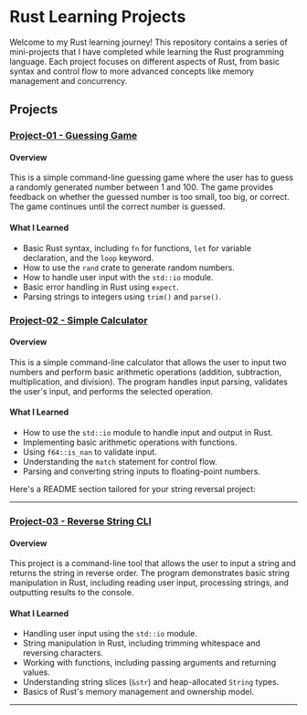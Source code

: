 # Rust Learning Projects

Welcome to my Rust learning journey! This repository contains a series of mini-projects that I have completed while learning the Rust programming language. Each project focuses on different aspects of Rust, from basic syntax and control flow to more advanced concepts like memory management and concurrency.

## Projects 

### [**Project-01 - Guessing Game**](https://github.com/fethallaheth/rust-projects/tree/master/01%20-%20Guessing_game)
  
  #### Overview
  This is a simple command-line guessing game where the user has to guess a randomly generated number between 1 and 100. The game provides feedback on whether the guessed number is too small, too big, or correct. The game continues until the correct number is guessed.

  #### What I Learned
  - Basic Rust syntax, including `fn` for functions, `let` for variable declaration, and the `loop` keyword.
  - How to use the `rand` crate to generate random numbers.
  - How to handle user input with the `std::io` module.
  - Basic error handling in Rust using `expect`.
  - Parsing strings to integers using `trim()` and `parse()`.

### [Project-02 - Simple Calculator](https://github.com/fethallaheth/rust-projects/tree/master/simple_calculator)

#### Overview
This is a simple command-line calculator that allows the user to input two numbers and perform basic arithmetic operations (addition, subtraction, multiplication, and division). The program handles input parsing, validates the user's input, and performs the selected operation.

#### What I Learned
- How to use the `std::io` module to handle input and output in Rust.
- Implementing basic arithmetic operations with functions.
- Using `f64::is_nan` to validate input.
- Understanding the `match` statement for control flow.
- Parsing and converting string inputs to floating-point numbers.

Here's a README section tailored for your string reversal project:

---

### [Project-03 - Reverse String CLI](https://github.com/fethallaheth/rust-projects/tree/master/reverse_string_cli)

#### Overview
This project is a command-line tool that allows the user to input a string and returns the string in reverse order. The program demonstrates basic string manipulation in Rust, including reading user input, processing strings, and outputting results to the console.

#### What I Learned
- Handling user input using the `std::io` module.
- String manipulation in Rust, including trimming whitespace and reversing characters.
- Working with functions, including passing arguments and returning values.
- Understanding string slices (`&str`) and heap-allocated `String` types.
- Basics of Rust's memory management and ownership model.

---

